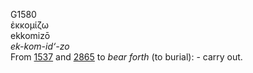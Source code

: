 <body>
  <p>G1580<br>  ἐκκομίζω  <br> ekkomizō  <br><i>ek-kom-id‘-zo </i><br>From <a href="g1537.htm">1537</a> and <a href="g2865.htm">2865</a>  to <i>bear</i> <i>forth</i> (to burial): - carry out.<br></p>
 </body>